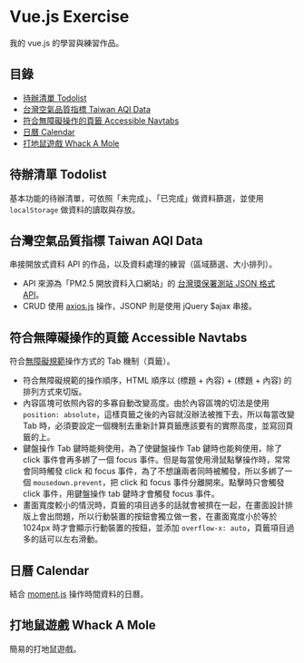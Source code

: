 # Vue.js Exercise

我的 vue.js 的學習與練習作品。

## 目錄

- [待辦清單 Todolist](https://waveciou.github.io/vue-exercise/01-Todolist/)
- [台灣空氣品質指標 Taiwan AQI Data](https://waveciou.github.io/vue-exercise/02-AQIdata/)
- [符合無障礙操作的頁籤 Accessible Navtabs](https://waveciou.github.io/vue-exercise/03-Navtabs/)
- [日曆 Calendar](https://waveciou.github.io/vue-exercise/04-Calendar/)
- [打地鼠遊戲 Whack A Mole](https://waveciou.github.io/vue-exercise/05-whack_a_mole/)

## 待辦清單 Todolist

基本功能的待辦清單，可依照「未完成」、「已完成」做資料篩選，並使用 `localStorage` 做資料的讀取與存放。

## 台灣空氣品質指標 Taiwan AQI Data

串接開放式資料 API 的作品，以及資料處理的練習（區域篩選、大小排列）。

- API 來源為「PM2.5 開放資料入口網站」的 [台灣環保署測站 JSON 格式 API](https://pm25.lass-net.org/zh_tw/)。
- CRUD 使用 [axios.js](https://github.com/axios/axios) 操作，JSONP 則是使用 jQuery $ajax 串接。

## 符合無障礙操作的頁籤 Accessible Navtabs

符合[無障礙規範](https://www.handicap-free.nat.gov.tw/)操作方式的 Tab 機制（頁籤）。

- 符合無障礙規範的操作順序，HTML 順序以 (標題 + 內容) + (標題 + 內容) 的排列方式來切版。
- 內容區塊可依照內容的多寡自動改變高度。由於內容區塊的切法是使用 `position: absolute`，這樣頁籤之後的內容就沒辦法被推下去，所以每當改變 Tab 時，必須要設定一個機制去重新計算頁籤應該要有的實際高度，並寫回頁籤的上。
- 鍵盤操作 Tab 鍵時能夠使用，為了使鍵盤操作 Tab 鍵時也能夠使用，除了 click 事件會再多綁了一個 focus 事件。但是每當使用滑鼠點擊操作時，常常會同時觸發 click 和 focus 事件，為了不想讓兩者同時被觸發，所以多綁了一個 `mousedown.prevent`，把 click 和 focus 事件分離開來。點擊時只會觸發 click 事件，用鍵盤操作 tab 鍵時才會觸發 focus 事件。
- 畫面寬度較小的情況時，頁籤的項目過多的話就會被擠在一起，在畫面設計排版上會出問題，所以行動裝置的按鈕會獨立做一套，在畫面寬度小於等於 1024px 時才會顯示行動裝置的按鈕，並添加 `overflow-x: auto`，頁籤項目過多的話可以左右滑動。

## 日曆 Calendar

結合 [moment.js](https://momentjs.com/) 操作時間資料的日曆。

## 打地鼠遊戲 Whack A Mole

簡易的打地鼠遊戲。